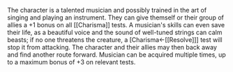 The character is a talented musician and possibly trained in the art of singing and playing an instrument. They can give themself or their group of allies a +1 bonus on all [[Charisma]] tests. A musician's skills can even save their life, as a beautiful voice and the sound of well-tuned strings can calm beasts; if no one threatens the creature, a \[Charisma←[[Resolve]]\] test will stop it from attacking. The character and their allies may then back away and find another route forward. Musician can be acquired multiple times, up to a maximum bonus of +3 on relevant tests.